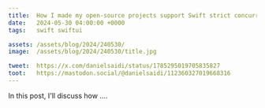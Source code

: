 ```yaml
---
title:  How I made my open-source projects support Swift strict concurrency 
date:   2024-05-30 04:00:00 +0000
tags:   swift swiftui

assets: /assets/blog/2024/240530/
image:  /assets/blog/2024/240530/title.jpg

tweet:  https://x.com/danielsaidi/status/1785295019705835827
toot:   https://mastodon.social/@danielsaidi/112360327019668316
---
```


In this post, I'll discuss how ....